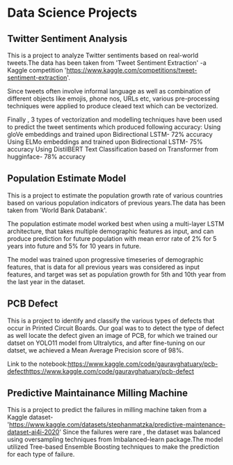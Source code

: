 # Data Science Projects
## Twitter Sentiment Analysis
This is a project to analyze Twitter sentiments based on real-world tweets.The data has been taken from 'Tweet Sentiment Extraction' -a Kaggle competition 'https://www.kaggle.com/competitions/tweet-sentiment-extraction'.

Since tweets often involve informal language as well as combination of different objects like emojis, phone nos, URLs etc, various pre-processing techniques were applied to produce cleaed text which can be vectorized.

Finally , 3 types of vectorization and modelling techniques have been used to predict the tweet sentiments which produced following accuracy:
  Using gloVe embeddings and trained upon Bidirectional LSTM- 72% accuracy
  Using ELMo embeddings and trained upon Bidirectional LSTM- 75% accuracy
  Using DistilBERT Text Classification based on Transformer from hugginface- 78% accuracy

## Population  Estimate Model
This is a project to estimate the population growth rate of various countries  based on  various population indicators of previous years.The data has been taken from 'World Bank Databank'.

The population estimate model worked best when using a multi-layer LSTM architecture, that takes multiple demographic features as input, and can produce prediction for future population with mean error rate of 2% for 5 years into future and 5% for 10 years in future.

The model was trained upon progressive timeseries of demographic features, that is data for all previous years was considered as input features, and target was set as population growth for 5th and 10th year from the last year in the dataset.

## PCB Defect
This is a project to identify and classify the various types of defects that occur in Printed Circuit Boards.
Our goal was to to detect the type of defect as well locate the defect given an image of PCB, for which we trained our datset on YOLO11 model from Ultralytics, and after fine-tuning on our datset, we achieved a Mean Average Precision score of 98%.

Link to the notebook:https://www.kaggle.com/code/gauravghatuary/pcb-defecthttps://www.kaggle.com/code/gauravghatuary/pcb-defect




## Predictive Maintainance Milling Machine
This is a project to predict the failures in milling machine taken from a  Kaggle dataset-'https://www.kaggle.com/datasets/stephanmatzka/predictive-maintenance-dataset-ai4i-2020'
Since the failures were rare , the dataset was balanced using oversampling techniques from Imbalanced-learn package.The model utilized Tree-based Ensemble Boosting techniques to make the prediction for each type of failure.
